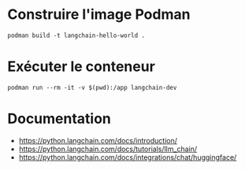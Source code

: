 # Construire l'image Podman

```
podman build -t langchain-hello-world .
```

# Exécuter le conteneur

```
podman run --rm -it -v $(pwd):/app langchain-dev
```
# Documentation

- https://python.langchain.com/docs/introduction/
- https://python.langchain.com/docs/tutorials/llm_chain/
- https://python.langchain.com/docs/integrations/chat/huggingface/

